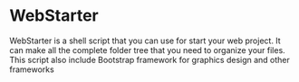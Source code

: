 # WebStarter
WebStarter is a shell script that you can use for start your web project. It can make all the complete folder tree that you need to organize your files. This script also include Bootstrap framework for graphics design and other frameworks

